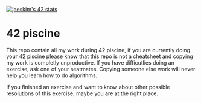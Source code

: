 [![jaeskim's 42 stats](https://badge42.herokuapp.com/api/stats/ple-stra)](https://github.com/JaeSeoKim/badge42)

# 42 piscine

This repo contain all my work during 42 piscine, if you are currently doing your 42 piscine please know that this repo is not a cheatsheet and copying my work is completly unproductive. If you have difficutlies doing an exercise, ask one of your seatmates. Copying someone else work will never help you learn how to do algorithms.

If you finished an exercise and want to know about other possible resolutions of this exercise, maybe you are at the right place.
